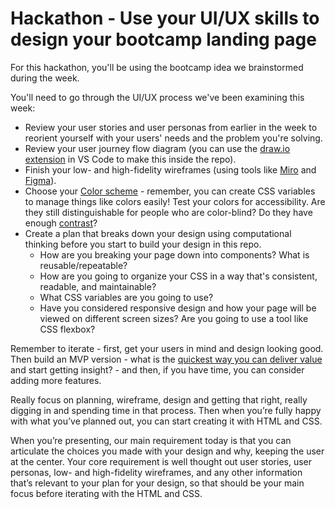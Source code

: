 # Hackathon - Use your UI/UX skills to design your bootcamp landing page

For this hackathon, you'll be using the bootcamp idea we brainstormed during the week.

You'll need to go through the UI/UX process we've been examining this week:

- Review your user stories and user personas from earlier in the week to reorient yourself with your users' needs and the problem you're solving. 
- Review your user journey flow diagram (you can use the [draw.io extension](https://marketplace.visualstudio.com/items?itemName=hediet.vscode-drawio) in VS Code to make this inside the repo).
- Finish your low- and high-fidelity wireframes (using tools like [Miro](https://miro.com/app/) and [Figma](https://www.figma.com/)).
- Choose your [Color scheme](https://coolors.co/) - remember, you can create CSS variables to manage things like colors easily! Test your colors for accessibility. Are they still distinguishable for people who are color-blind? Do they have enough [contrast](https://webaim.org/resources/contrastchecker/)?
- Create a plan that breaks down your design using computational thinking before you start to build your design in this repo. 
  - How are you breaking your page down into components? What is reusable/repeatable? 
  - How are you going to organize your CSS in a way that's consistent, readable, and maintainable? 
  - What CSS variables are you going to use? 
  - Have you considered responsive design and how your page will be viewed on different screen sizes? Are you going to use a tool like CSS flexbox?

Remember to iterate - first, get your users in mind and design looking good. Then build an MVP version - what is the [quickest way you can deliver value](https://www.planview.com/resources/articles/lean-methodology/) and start getting insight? - and then, if you have time, you can consider adding more features.

Really focus on planning, wireframe, design and getting that right, really digging in and spending time in that process. Then when you’re fully happy with what you’ve planned out, you can start creating it with HTML and CSS.

When you’re presenting, our main requirement today is that you can articulate the choices you made with your design and why, keeping the user at the center. Your core requirement is well thought out user stories, user personas, low- and high-fidelity wireframes, and any other information that’s relevant to your plan for your design, so that should be your main focus before iterating with the HTML and CSS.
